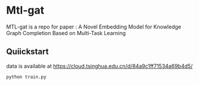 # Mtl-gat
 MTL-gat is a repo for paper : A Novel Embedding Model for Knowledge Graph Completion Based on Multi-Task Learning
## Quiickstart
data is available at https://cloud.tsinghua.edu.cn/d/84a9c1ff71534a69b4d5/
```
python train.py

```

